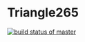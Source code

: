 # Triangle265

[![build status of master](https://travis-ci.org/XiliferVinine/Triangle265.svg?branch=master)](https://travis-ci.org/XiliferVinine/Triangle265)

